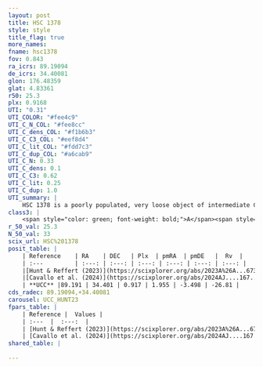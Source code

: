 ```yaml
---
layout: post
title: HSC 1378
style: style
title_flag: true
more_names: 
fname: hsc1378
fov: 0.843
ra_icrs: 89.19094
de_icrs: 34.40081
glon: 176.48359
glat: 4.83361
r50: 25.3
plx: 0.9168
UTI: "0.31"
UTI_COLOR: "#fee4c9"
UTI_C_N_COL: "#fee8cc"
UTI_C_dens_COL: "#f1b6b3"
UTI_C_C3_COL: "#eef8d4"
UTI_C_lit_COL: "#fdd7c3"
UTI_C_dup_COL: "#a6cab9"
UTI_C_N: 0.33
UTI_C_dens: 0.1
UTI_C_C3: 0.62
UTI_C_lit: 0.25
UTI_C_dup: 1.0
UTI_summary: |
    HSC 1378 is a poorly populated, very loose object of intermediate C3 quality. It was recently reported in the literature.
class3: |
    <span style="color: green; font-weight: bold;">A</span><span style="color: red; font-weight: bold;">C</span>
r_50_val: 25.3
N_50_val: 33
scix_url: HSC%201378
posit_table: |
    | Reference    | RA    | DEC   | Plx  | pmRA  | pmDE   |  Rv  |
    | :---         | :---: | :---: | :---: | :---: | :---: | :---: |
    |[Hunt & Reffert (2023)](https://scixplorer.org/abs/2023A%26A...673A.114H) | 89.258 | 34.423 | 0.935 | 1.962 | -3.476 | -20.205 |
    |[Cavallo et al. (2024)](https://scixplorer.org/abs/2024AJ....167...12C) | 89.146 | 34.412 | 0.932 | -- | -- | -- |
    | **UCC** |89.191 | 34.401 | 0.917 | 1.955 | -3.498 | -26.81 | 
cds_radec: 89.19094,+34.40081
carousel: UCC_HUNT23
fpars_table: |
    | Reference |  Values |
    | :---  |  :---:  |
    | [Hunt & Reffert (2023)](https://scixplorer.org/abs/2023A%26A...673A.114H) | `AV50=0.918, diffAV50=0.76, MOD50=10.034, logAge50=8.309` |
    | [Cavallo et al. (2024)](https://scixplorer.org/abs/2024AJ....167...12C) | `AV50=1.33, dMod50=10.31, logAge50=7.82, [Fe/H]50=0.22` |
shared_table: |
    
---
```

